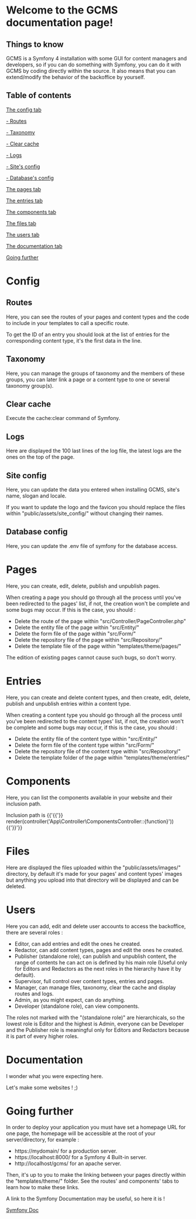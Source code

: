 # Welcome to the GCMS documentation page!

## Things to know

GCMS is a Symfony 4 installation with some GUI for content managers and developers, so if you can do something with Symfony, you can do it with GCMS by coding directly within the source. It also means that you can extend/modify the behavior of the backoffice by yourself.

## Table of contents

[The config tab](#config_tab)

[- Routes](#routes_tab)

[- Taxonomy](#taxonomy_tab)

[- Clear cache](#cache_tab)

[- Logs](#logs_tab)

[- Site's config](#siteconf_tab)

[- Database's config](#dbconf_tab)

[The pages tab](#pages_tab)

[The entries tab](#entries_tab)

[The components tab](#components_tab)

[The files tab](#files_tab)

[The users tab](#users_tab)

[The documentation tab](#doc_tab)

[Going further](#more)

# Config

## Routes

Here, you can see the routes of your pages and content types and the code to include in your templates to call a specific route.

To get the ID of an entry you should look at the list of entries for the corresponding content type, it's the first data in the line.

## Taxonomy

Here, you can manage the groups of taxonomy and the members of these groups, you can later link a page or a content type to one or several taxonomy group(s).

## Clear cache

Execute the cache:clear command of Symfony.

## Logs

Here are displayed the 100 last lines of the log file, the latest logs are the ones on the top of the page.

## Site config

Here, you can update the data you entered when installing GCMS, site's name, slogan and locale.

If you want to update the logo and the favicon you should replace the files within "public/assets/site_config/" without changing their names.

## Database config

Here, you can update the .env file of symfony for the database access.

# Pages

Here, you can create, edit, delete, publish and unpublish pages.

When creating a page you should go through all the process until you've been redirected to the pages' list, if not, the creation won't be complete and some bugs may occur. If this is the case, you should :

*   Delete the route of the page within "src/Controller/PageController.php"
*   Delete the entity file of the page within "src/Entity/"
*   Delete the form file of the page within "src/Form/"
*   Delete the repository file of the page within "src/Repository/"
*   Delete the template file of the page within "templates/theme/pages/"

The edition of existing pages cannot cause such bugs, so don't worry.

# Entries

Here, you can create and delete content types, and then create, edit, delete, publish and unpublish entries within a content type.

When creating a content type you should go through all the process until you've been redirected to the content types' list, if not, the creation won't be complete and some bugs may occur, if this is the case, you should :

*   Delete the entity file of the content type within "src/Entity/"
*   Delete the form file of the content type within "src/Form/"
*   Delete the repository file of the content type within "src/Repository/"
*   Delete the template folder of the page within "templates/theme/entries/"

# Components

Here, you can list the components available in your website and their inclusion path.

Inclusion path is {{'{{'}} render(controller('App\\Controller\\ComponentsController::{function}')) {{'}}'}}

# Files

Here are displayed the files uploaded within the "public/assets/images/" directory, by default it's made for your pages' and content types' images but anything you upload into that directory will be displayed and can be deleted.

# Users

Here you can add, edit and delete user accounts to access the backoffice, there are several roles :

*   Editor, can add entries and edit the ones he created.
*   Redactor, can add content types, pages and edit the ones he created.
*   Publisher (standalone role), can publish and unpublish content, the range of contents he can act on is defined by his main role (Useful only for Editors and Redactors as the next roles in the hierarchy have it by default).
*   Supervisor, full control over content types, entries and pages.
*   Manager, can manage files, taxonomy, clear the cache and display routes and logs.
*   Admin, as you might expect, can do anything.
*   Developer (standalone role), can view components.

The roles not marked with the "(standalone role)" are hierarchicals, so the lowest role is Editor and the highest is Admin, everyone can be Developer and the Publisher role is meaningful only for Editors and Redactors because it is part of every higher roles.

# Documentation

I wonder what you were expecting here.

Let's make some websites ! ;)

# Going further

In order to deploy your application you must have set a homepage URL for one page, the homepage will be accessible at the root of your server/directory, for example :

*   https://mydomain/ for a production server.
*   https://localhost:8000/ for a Symfony 4 Built-in server.
*   http://localhost/gcms/ for an apache server.

Then, it's up to you to make the linking between your pages directly within the "templates/theme/" folder. See the routes' and components' tabs to learn how to make these links.

A link to the Symfony Documentation may be useful, so here it is !

[Symfony Doc](https://symfony.com/doc/4.0//index.html#gsc.tab=0)